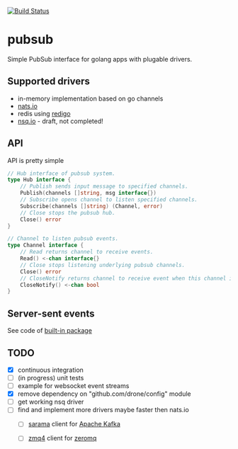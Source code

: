 [![Build Status](https://travis-ci.org/gocontrib/pubsub.svg?branch=master)](https://travis-ci.org/gocontrib/pubsub)

# pubsub

Simple PubSub interface for golang apps with plugable drivers.

## Supported drivers
* in-memory implementation based on go channels
* [nats.io](http://nats.io/)
* redis using [redigo](https://github.com/garyburd/redigo)
* [nsq.io](http://nsq.io/) - draft, not completed!

## API

API is pretty simple

```go
// Hub interface of pubsub system.
type Hub interface {
	// Publish sends input message to specified channels.
	Publish(channels []string, msg interface{})
	// Subscribe opens channel to listen specified channels.
	Subscribe(channels []string) (Channel, error)
	// Close stops the pubsub hub.
	Close() error
}

// Channel to listen pubsub events.
type Channel interface {
	// Read returns channel to receive events.
	Read() <-chan interface{}
	// Close stops listening underlying pubsub channels.
	Close() error
	// CloseNotify returns channel to receive event when this channel is closed.
	CloseNotify() <-chan bool
}
```

## Server-sent events

See code of [built-in package](https://github.com/gocontrib/pubsub/blob/master/sse/sse.go)

## TODO
* [x] continuous integration
* [ ] (in progress) unit tests
* [ ] example for websocket event streams
* [x] remove dependency on "github.com/drone/config" module
* [ ] get working nsq driver
* [ ] find and implement more drivers maybe faster then nats.io
  * [ ] [sarama](https://github.com/Shopify/sarama) client for [Apache Kafka](https://kafka.apache.org/)
  * [ ] [zmq4](https://github.com/pebbe/zmq4) client for [zeromq](http://zeromq.org/)

